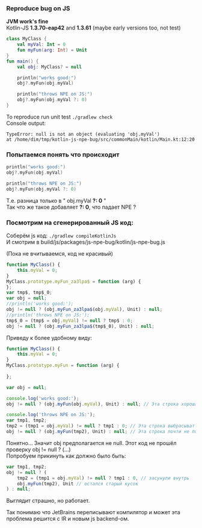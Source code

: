 ### Reproduce bug on JS
**JVM work's fine**  
Kotlin-JS **1.3.70-eap42** and **1.3.61** (maybe early versions too, not test)  
```Kotlin
class MyClass {
    val myVal: Int = 0
    fun myFun(arg: Int) = Unit
}
fun main() {
    val obj: MyClass? = null

    println("works good:")
    obj?.myFun(obj.myVal)

    println("throws NPE on JS:")
    obj?.myFun(obj.myVal ?: 0)
}
```
To reproduce run unit test ```./gradlew check```  
Console output:  
```text
TypeError: null is not an object (evaluating 'obj.myVal')
at /home/dim/tmp/kotlin-js-npe-bug/src/commonMain/kotlin/Main.kt:12:20
```  

### Попытаемся понять что происходит
```Kotlin
println("works good:")
obj?.myFun(obj.myVal)

println("throws NPE on JS:")
obj?.myFun(obj.myVal ?: 0)
```
Т.е. разница только в " obj.myVal **?: 0** "  
Так что же такое добавляет **?: 0**, что падает NPE ?

### Посмотрим на сгенерированный JS код:
Соберём js код: ```./gradlew compileKotlinJs```  
И смотрим в build/js/packages/js-npe-bug/kotlin/js-npe-bug.js

(Пока не вчитываемся, код не красивый)   
```JavaScript
function MyClass() {
    this.myVal = 0;
}
MyClass.prototype.myFun_za3lpa$ = function (arg) {  
};
var tmp$, tmp$_0;
var obj = null;
//println('works good:');
obj != null ? (obj.myFun_za3lpa$(obj.myVal), Unit) : null;
//println('throws NPE on JS:');
tmp$_0 = (tmp$ = obj.myVal) != null ? tmp$ : 0;
obj != null ? (obj.myFun_za3lpa$(tmp$_0), Unit) : null;
```

Приведу к более удобному виду:
```JavaScript
function MyClass() {
    this.myVal = 0;
}
MyClass.prototype.myFun = function (arg) {
  
};

var obj = null;

console.log('works good:');
obj != null ? (obj.myFun(obj.myVal), Unit) : null; // Эта строка хорошая

console.log('throws NPE on JS:');
var tmp1, tmp2;
tmp2 = (tmp1 = obj.myVal) != null ? tmp1 : 0; // Эта строка выбрасыват NPE (obj.myVal, где obj == null)
obj != null ? (obj.myFun(tmp2), Unit) : null; // Эта строка почти не поменялась (тоже хорошая)
```
Понятно... Значит obj предполагается не null. Этот код не прошёл проверку obj != null ? (...)  
Попробуем прикинуть как должно было быть:  
```JavaScript
var tmp1, tmp2;
obj != null ? (
    tmp2 = (tmp1 = obj.myVal) != null ? tmp1 : 0, // засунули внутрь
    obj.myFun(tmp2), Unit // остался старый кусок
) : null;
``` 
Выглядит страшно, но работает.

Так понимаю что JetBrains переписывают компилятор и может эта проблема решится с IR и новым js backend-ом.  
